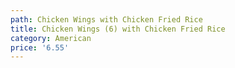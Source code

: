 ```yaml
---
path: Chicken Wings with Chicken Fried Rice
title: Chicken Wings (6) with Chicken Fried Rice
category: American
price: '6.55'
---
```


